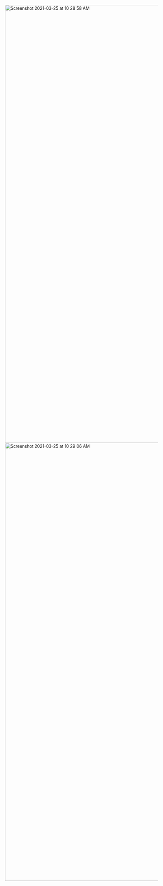 <img width="1440" alt="Screenshot 2021-03-25 at 10 28 58 AM" src="https://user-images.githubusercontent.com/67383465/112421653-73d4e200-8d55-11eb-9aab-ccb6456a6ef1.png">
<img width="1440" alt="Screenshot 2021-03-25 at 10 29 06 AM" src="https://user-images.githubusercontent.com/67383465/112421660-7800ff80-8d55-11eb-9b95-d791a2709c15.png">

